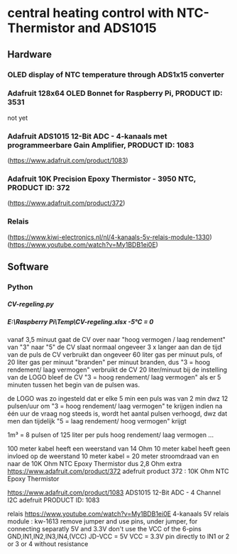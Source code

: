 # central heating control with NTC-Thermistor and ADS1015
## Hardware
### OLED display of NTC temperature through ADS1x15 converter
### Adafruit 128x64 OLED Bonnet for Raspberry Pi, PRODUCT ID: 3531 
not yet
### Adafruit ADS1015 12-Bit ADC - 4-kanaals met programmeerbare Gain Amplifier, PRODUCT ID: 1083 
(https://www.adafruit.com/product/1083)
### Adafruit 10K Precision Epoxy Thermistor - 3950 NTC, PRODUCT ID: 372
(https://www.adafruit.com/product/372)
### Relais
(https://www.kiwi-electronics.nl/nl/4-kanaals-5v-relais-module-1330)
(https://www.youtube.com/watch?v=My1BDB1ei0E)
## Software
### Python
##### CV-regeling.py
##### E:\Raspberry Pi\Temp\CV-regeling.xlsx -5°C =  0
 vanaf 3,5 minuut gaat de CV over naar "hoog vermogen / laag rendement" van "3" naar "5"
 de CV slaat normaal ongeveer 3 x langer aan dan de tijd van de puls
 de CV verbruikt dan ongeveer 60 liter gas per minuut puls, of 20 liter gas per minuut "branden"
 per minuut branden, dus "3 = hoog rendement/ laag vermogen" verbruikt de CV 20 liter/minuut
 bij de instelling van de LOGO bleef de CV "3 = hoog rendement/ laag vermogen" 
  als er 5 minuten tussen het begin van de pulsen was.

 de LOGO was zo ingesteld dat er elke 5 min een puls was van 2 min
  dwz 12 pulsen/uur om "3 = hoog rendement/ laag vermogen" te krijgen
 indien na één uur de vraag nog steeds is, wordt het aantal pulsen verhoogd,
  dwz dat men dan tijdelijk "5 = laag rendement/ hoog vermogen" krijgt

 1m³ = 8 pulsen of 125 liter per puls hoog rendement/ laag vermogen ...



 100 meter kabel heeft een weerstand van 14 Ohm
 10 meter kabel heeft geen invloed op de weerstand
 10 meter kabel = 20 meter stroomdraad van en naar de 10K Ohm NTC Epoxy Thermistor
 dus 2,8 Ohm extra
 https://www.adafruit.com/product/372
 adefruit product 372 : 10K Ohm NTC Epoxy Thermistor

 https://www.adafruit.com/product/1083
 ADS1015 12-Bit ADC - 4 Channel I2C
 adefruit PRODUCT ID: 1083

 relais
 https://www.youtube.com/watch?v=My1BDB1ei0E
 4-kanaals 5V relais module : kw-1613
 remove jumper and use pins, under jumper, for connecting separatly 5V and 3.3V
 don't use the VCC of the 6-pins GND,IN1,IN2,IN3,IN4,(VCC)
 JD-VCC = 5V
 VCC    = 3.3V
 pin directly to IN1 or 2 or 3 or 4 without resistance
